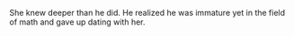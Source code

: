 She knew deeper than he did. He realized he was immature yet in the field of math and gave up dating with her.
